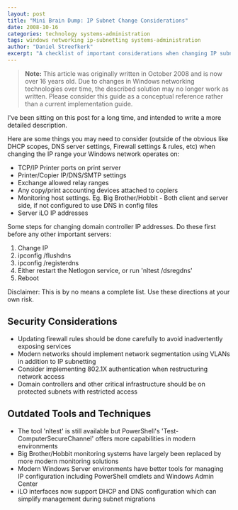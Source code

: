 ```yaml
---
layout: post
title: "Mini Brain Dump: IP Subnet Change Considerations"
date: 2008-10-16
categories: technology systems-administration
tags: windows networking ip-subnetting systems-administration
author: "Daniel Streefkerk"
excerpt: "A checklist of important considerations when changing IP subnet ranges in a Windows network environment."
---
```


> **Note:** This article was originally written in October 2008 and is now over 16 years old. Due to changes in Windows networking technologies over time, the described solution may no longer work as written. Please consider this guide as a conceptual reference rather than a current implementation guide.

I've been sitting on this post for a long time, and intended to write a more detailed description. 

Here are some things you may need to consider (outside of the obvious like DHCP scopes, DNS server settings, Firewall settings & rules, etc) when changing the IP range your Windows network operates on:

- TCP/IP Printer ports on print server
- Printer/Copier IP/DNS/SMTP settings
- Exchange allowed relay ranges
- Any copy/print accounting devices attached to copiers
- Monitoring host settings. Eg. Big Brother/Hobbit - Both client and server side, if not configured to use DNS in config files
- Server iLO IP addresses

Some steps for changing domain controller IP addresses. Do these first before any other important servers: 

1. Change IP
2. ipconfig /flushdns
3. ipconfig /registerdns
4. Either restart the Netlogon service, or run 'nltest /dsregdns'
5. Reboot

Disclaimer: This is by no means a complete list. Use these directions at your own risk.

## Security Considerations

- Updating firewall rules should be done carefully to avoid inadvertently exposing services
- Modern networks should implement network segmentation using VLANs in addition to IP subnetting
- Consider implementing 802.1X authentication when restructuring network access
- Domain controllers and other critical infrastructure should be on protected subnets with restricted access

## Outdated Tools and Techniques

- The tool 'nltest' is still available but PowerShell's 'Test-ComputerSecureChannel' offers more capabilities in modern environments
- Big Brother/Hobbit monitoring systems have largely been replaced by more modern monitoring solutions
- Modern Windows Server environments have better tools for managing IP configuration including PowerShell cmdlets and Windows Admin Center
- iLO interfaces now support DHCP and DNS configuration which can simplify management during subnet migrations